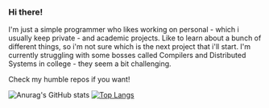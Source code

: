 ### Hi there! 

I'm just a simple programmer who likes working on personal - which i usually keep private - and academic projects.
Like to learn about a bunch of different things, so i'm not sure which is the next project that i'll start.
I'm currently struggling with some bosses called Compilers and Distributed Systems in college - they seem a bit challenging.

Check my humble repos if you want!


<!--
**srSenhor/srSenhor** is a ✨ _special_ ✨ repository because its `README.md` (this file) appears on your GitHub profile.

Here are some ideas to get you started:

- 🔭 I’m currently working on ...
- 🌱 I’m currently learning ...
- 👯 I’m looking to collaborate on ...
- 🤔 I’m looking for help with ...
- 💬 Ask me about ...
- 📫 How to reach me: ...
- 😄 Pronouns: ...
- ⚡ Fun fact: ...
-->
![Anurag's GitHub stats](https://github-readme-stats.vercel.app/api?username=srSenhor&hide=stars&theme=cobalt)
[![Top Langs](https://github-readme-stats.vercel.app/api/top-langs/?username=seSenhor&theme=cobalt)](https://github.com/anuraghazra/github-readme-stats)
